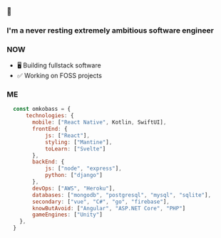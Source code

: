 ### 👋

### I'm a never resting extremely ambitious software engineer

### NOW
- 🖥️ Building fullstack software
- ✅ Working on FOSS projects

### ME
```javascript
  const omkobass = {
      technologies: {
        mobile: ["React Native", Kotlin, SwiftUI],
        frontEnd: {
            js: ["React"],
            styling: ["Mantine"],
            toLearn: ["Svelte"]
        },
        backEnd: {
            js: ["node", "express"],
            python: ["django"]
        },
        devOps: ["AWS", "Heroku"],
        databases: ["mongodb", "postgresql", "mysql", "sqlite"],
        secondary: ["vue", "C#", "go", "firebase"],
        knowButAvoid: ["Angular", "ASP.NET Core", "PHP"]
        gameEngines: ["Unity"]
    },
  }
```

